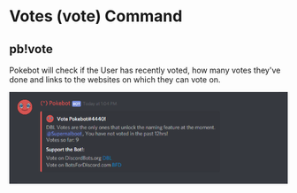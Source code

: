 # Votes \(vote\) Command

## pb!vote

Pokebot will check if the User has recently voted, how many votes they've done and links to the websites on which they can vote on.

![](../.gitbook/assets/vote.PNG)

